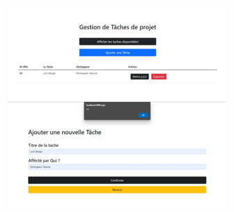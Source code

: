 
<br>
<img src="https://github.com/Abdessamad7687/Order-Group-Work/blob/main/assets/table.jpg" alt="photo" width="600">
<br>
<img src="https://github.com/Abdessamad7687/Order-Group-Work/blob/main/assets/ok.jpg" alt="photo" width="600">
